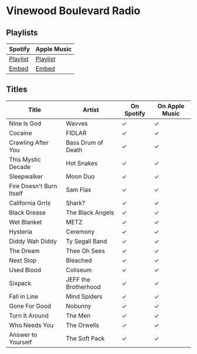 # Vinewood Boulevard Radio

## Playlists

| Spotify                                                                                                     | Apple Music                                                                                        |
| ----------------------------------------------------------------------------------------------------------- | -------------------------------------------------------------------------------------------------- |
| [Playlist](https://open.spotify.com/user/marauderxtreme/playlist/1ulVvIUw2iB3nxeTfxCewK)                    | [Playlist](https://itunes.apple.com/de/playlist/gta-v-vinewood-boulevard-radio/idpl.u-Kp0PumoLPAe) |
| [Embed](https://embed.spotify.com/?uri=spotify%3Auser%3Amarauderxtreme%3Aplaylist%3A1ulVvIUw2iB3nxeTfxCewK) | [Embed](https://tools.applemusic.com/embed/v1/playlist/pl.u-Kp0PumoLPAe)                           |

## Titles

| Title                    | Artist               | On Spotify | On Apple Music |
| ------------------------ | -------------------- | ---------- | -------------- |
| Nine Is God              | Wavves               | ✓          | ✓              |
| Cocaine                  | FIDLAR               | ✓          | ✓              |
| Crawling After You       | Bass Drum of Death   | ✓          | ✓              |
| This Mystic Decade       | Hot Snakes           | ✓          | ✓              |
| Sleepwalker              | Moon Duo             | ✓          | ✓              |
| Fire Doesn't Burn Itself | Sam Flax             | ✓          | ✓              |
| California Grrls         | Shark?               | ✓          | ✓              |
| Black Grease             | The Black Angels     | ✓          | ✓              |
| Wet Blanket              | METZ                 | ✓          | ✓              |
| Hysteria                 | Ceremony             | ✓          | ✓              |
| Diddy Wah Diddy          | Ty Segall Band       | ✓          | ✓              |
| The Dream                | Thee Oh Sees         | ✓          | ✓              |
| Next Stop                | Bleached             | ✓          | ✓              |
| Used Blood               | Coliseum             | ✓          | ✓              |
| Sixpack                  | JEFF the Brotherhood | ✓          | ✓              |
| Fall in Line             | Mind Spiders         | ✓          | ✓              |
| Gone For Good            | Nobunny              | ✓          | ✓              |
| Turn It Around           | The Men              | ✓          | ✓              |
| Who Needs You            | The Orwells          | ✓          | ✓              |
| Answer to Yourself       | The Soft Pack        | ✓          | ✓              |

